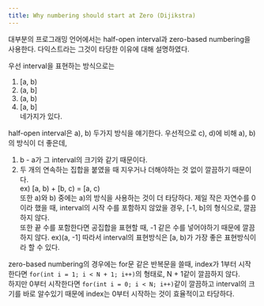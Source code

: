 ```yaml
---
title: Why numbering should start at Zero (Dijikstra)
---
```


대부분의 프로그래밍 언어에서는 half-open interval과 zero-based numbering을 사용한다. 다익스트라는 그것이 타당한 이유에 대해 설명하였다.

우선 interval을 표현하는 방식으로는<br>
1) [a, b) <br>
2) (a, b] <br>
3) (a, b) <br>
4) [a, b] <br>
네가지가 있다.

half-open interval은 a), b) 두가지 방식을 얘기한다. 우선적으로 c), d)에 비해 a), b)의 방식이 더 좋은데,<br>
1) b - a가 그 interval의 크기와 같기 때문이다.<br>
2) 두 개의 연속하는 집합을 붙였을 때 지우거나 더해야하는 것 없이 깔끔하기 때문이다.<br>
	ex) [a, b) + [b, c) = [a, c)<br>
또한 a)와 b) 중에는 a)의 방식을 사용하는 것이 더 타당하다. 제일 작은 자연수를 0이라 했을 때, interval의 시작 수를 포함하지 않았을 경우, [-1, b]의 형식으로, 깔끔하지 않다. <br>
또한 끝 수를 포함한다면 공집합을 표현할 때, -1 같은 수를 넣어야하기 때문에 깔끔하지 않다. ex)(a, -1]
따라서 interval의 표현방식은 [a, b)가 가장 좋은 표현방식이라 할 수 있다.

zero-based numbering의 경우에는 for문 같은 반복문을 쓸때, index가 1부터 시작한다면 ```for(int i = 1; i < N + 1; i++)```의 형태로, N + 1같이 깔끔하지 않다. <br>
하지만 0부터 시작한다면 ```for(int i = 0; i < N; i++)```같이 깔끔하고 interval의 크기를 바로 알수있기 때문에 index는 0부터 시작하는 것이  효율적이고 타당하다.
